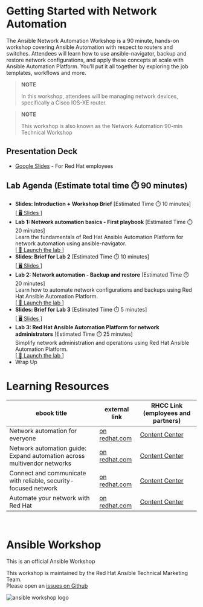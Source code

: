 # Getting Started with Network Automation

The Ansible Network Automation Workshop is a 90 minute, hands-on workshop covering Ansible Automation with respect to routers and switches. Attendees will learn how to use ansible-navigator, backup and restore network configurations, and apply these concepts at scale with Ansible Automation Platform. You’ll put it all together by exploring the job templates, workflows and more.

> **NOTE** 
>
> In this workshop, attendees will be managing network devices, specifically a Cisco IOS-XE router.

> **NOTE** 
> 
> This workshop is also known as the Network Automation 90-min Technical Workshop
> 

## Presentation Deck

- [Google Slides](https://docs.google.com/presentation/d/1TVeHwv-4dtOmh8FMJa2Kd0Md8aqWGI0vHIwBpFih6_0/edit?usp=sharing) - For Red Hat employees
  
## Lab Agenda (Estimate total time ⏱️ 90 minutes)

<ul>
<li><b>Slides: Introduction + Workshop Brief</b> [Estimated Time ⏱️ 10  minutes]<br>
<a href="https://docs.google.com/presentation/d/1TVeHwv-4dtOmh8FMJa2Kd0Md8aqWGI0vHIwBpFih6_0/edit?usp=sharing">[ 🖥️ Slides ]</a>
</li>
<li><b>Lab 1:  Network automation basics - First playbook</b> [Estimated Time ⏱️ 20 minutes]<br>
Learn the fundamentals of Red Hat Ansible Automation Platform for network automation using ansible-navigator.<br>
<a href="https://developers.redhat.com/content-gateway/link/3884830">[ 🚀 Launch the lab ]</a>
</li>
<li><b>Slides: Brief for Lab 2</b> [Estimated Time ⏱️ 10 minutes]<br>
<a href="https://docs.google.com/presentation/d/1TVeHwv-4dtOmh8FMJa2Kd0Md8aqWGI0vHIwBpFih6_0/edit?usp=sharing">[ 🖥️ Slides ]</a>
</li>
<li><b>Lab 2: Network automation - Backup and restore</b> [Estimated Time ⏱️ 20 minutes]<br>
Learn how to automate network configurations and backups using Red Hat Ansible Automation Platform.<br>
<a href="https://developers.redhat.com/content-gateway/link/3884831">[ 🚀 Launch the lab ]</a>
</li>
<li><b>Slides: Brief for Lab 3</b> [Estimated Time ⏱️ 5 minutes]<br>
<a href="https://docs.google.com/presentation/d/1TVeHwv-4dtOmh8FMJa2Kd0Md8aqWGI0vHIwBpFih6_0/edit?usp=sharing">[ 🖥️ Slides ]</a>
</li>
<li><b>Lab 3: Red Hat Ansible Automation Platform for network administrators</b> [Estimated Time ⏱️ 25 minutes]<br>
Simplify network administration and operations using Red Hat Ansible Automation Platform.<br>
<a href="https://developers.redhat.com/content-gateway/link/3884837">[ 🚀 Launch the lab ]</a>
</li>
<li>Wrap Up
</li>
</ul>

# Learning Resources

<table>
<thead>
<tr>
<th>ebook title</th>
<th>external link</th>
<th>RHCC Link (employees and partners)</th>
</tr>
</thead>
<tbody>
<tr>
<td>Network automation for everyone</td>
<td><a target="_blank" href="https://www.redhat.com/en/engage/network-automation-everyone-s-202101221234">on redhat.com</a></td>
<td><a  target="_blank" href="https://content.redhat.com/content/rhcc/us/en/assets/display.html?id=026234ee-52b2-4cb4-84b8-66489678236a">Content Center</a></td>
</tr>
<tr>
<td>Network automation guide: Expand automation across multivendor networks</td>
<td><a target="_blank" href="https://www.redhat.com/en/engage/network-automation-guide-20221202">on redhat.com</a></td>
<td><a  target="_blank" href="https://content.redhat.com/content/rhcc/us/en/assets/display.html?id=5c47feab-360d-42c4-8335-d7199cee4985">Content Center</a></td>
</tr>
<tr>
<td>Connect and communicate with reliable, security-focused network</td>
<td><a target="_blank" href="https://www.redhat.com/en/resources/connect-and-communicate-network-ecosystem-ebook">on redhat.com</a></td>
<td><a  target="_blank" href="https://content.redhat.com/content/rhcc/us/en/assets/display.html?id=e0506582-97d4-4b47-bb13-c63df3c694cf">Content Center</a></td>
</tr>
<tr>
<td>Automate your network with Red Hat</td>
<td><a target="_blank" href="https://www.redhat.com/en/resources/network-automation-technical-e-book">on redhat.com</a></td>
<td><a  target="_blank" href="https://content.redhat.com/content/rhcc/us/en/assets/display.html?id=363c136c-0c30-4d74-a3d0-59f3d1eea97a">Content Center</a></td>
</tr>
</tbody>
</table>

<br>

# Ansible Workshop

This is an official Ansible Workshop

This workshop is maintained by the Red Hat Ansible Technical Marketing Team.  
Please open an [issues on Github](https://github.com/ansible/instruqt/issues/new?title=New+network+automation+workshop+issue&body=)


![ansible workshop logo](https://github.com/ansible/workshops/blob/devel/images/Ansible-Workshop-Logo.png?raw=true)
